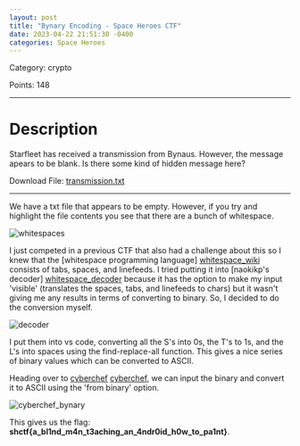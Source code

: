 ```yaml
---
layout: post
title: "Bynary Encoding - Space Heroes CTF"
date: 2023-04-22 21:51:30 -0400
categories: Space Heroes
---
```



Category: crypto

Points: 148

---

<h1> Description </h1>

Starfleet has received a transmission from Bynaus. However, the message apears to be blank. Is there some kind of hidden message here?

Download File: [transmission.txt](/ctf_writeups/assets/challenges/transmission.txt)

---

We have a txt file that appears to be empty. However, if you try and highlight the file contents you see that there are a bunch of whitespace.

![whitespaces](/ctf_writeups/assets/images/whitespace.png)

I just competed in a previous CTF that also had a challenge about this so I knew that the [whitespace programming language] [whitespace_wiki] consists of tabs, spaces, and linefeeds. I tried putting it into [naokikp's decoder] [whitespace_decoder] because it has the option to make my input 'visible' (translates the spaces, tabs, and linefeeds to chars) but it wasn't giving me any results in terms of converting to binary. So, I decided to do the conversion myself.

![decoder](/ctf_writeups/assets/images/whitespace_unconverted.png)

I put them into vs code, converting all the S's into 0s, the T's to 1s, and the L's into spaces using the find-replace-all function. This gives a nice series of binary values which can be converted to ASCII.

Heading over to [cyberchef] [cyberchef], we can input the binary and convert it to ASCII using the 'from binary' option. 

![cyberchef_bynary](/ctf_writeups/assets/images/cyberchef_bynary.png)

This gives us the flag: **shctf{a_bl1nd_m4n_t3aching_an_4ndr0id_h0w_to_pa1nt}**.


[whitespace_wiki]: https://en.wikipedia.org/wiki/Whitespace_(programming_language)
[whitespace_decoder]: https://naokikp.github.io/wsi/whitespace.html
[cyberchef]: https://gchq.github.io/CyberChef/